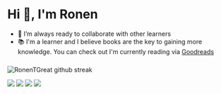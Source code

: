 # Hi 👋, I'm Ronen

- 👯 I’m always ready to collaborate with other learners
- 📚 I'm a learner and I believe books are the key to gaining more knowledge. You can check out I'm currently reading via [Goodreads](https://www.goodreads.com/ronentgreat)

<div style="display: flex; flex-direction: column;">
    <div><img style="margin-top:10px;" align="left" src="http://github-readme-streak-stats.herokuapp.com?user=RonenTGreat&theme=dark&hide_border=true)](https://git.io/streak-stats" alt="RonenTGreat github streak" /></div>
</div>


![](https://github-profile-summary-cards.vercel.app/api/cards/repos-per-language?username=RonenTGreat&theme=solarized_dark)
![](https://github-profile-summary-cards.vercel.app/api/cards/most-commit-language?username=RonenTGreat&theme=solarized_dark)
![](https://github-profile-summary-cards.vercel.app/api/cards/productive-time?username=RonenTGreat&theme=solarized_dark)
![](https://github-profile-summary-cards.vercel.app/api/cards/stats?username=RonenTGreat&theme=solarized_dark)

